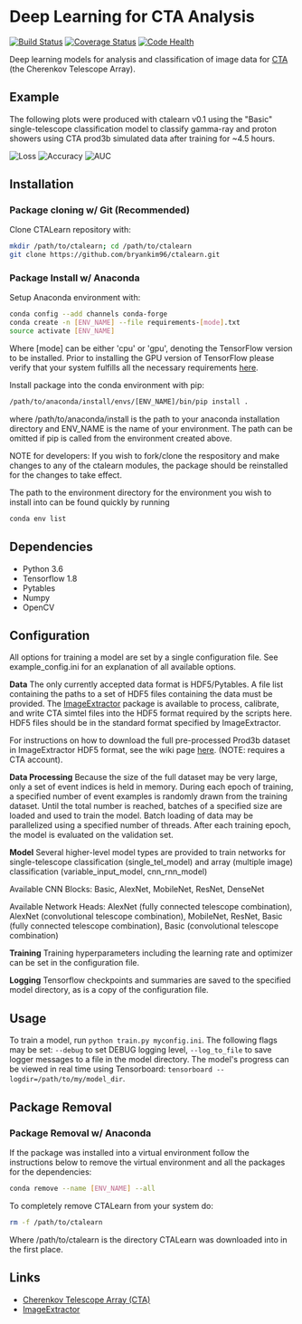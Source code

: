 # Deep Learning for CTA Analysis

[![Build Status](https://travis-ci.org/bryankim96/ctalearn.svg?branch=master)](https://travis-ci.org/bryankim96/ctalearn) [![Coverage Status](https://coveralls.io/repos/github/bryankim96/ctalearn/badge.svg?branch=master)](https://coveralls.io/github/bryankim96/ctalearn?branch=master) [![Code Health](https://landscape.io/github/bryankim96/ctalearn/master/landscape.svg?style=flat)](https://landscape.io/github/bryankim96/ctalearn/master)




Deep learning models for analysis and classification of image data for [CTA](https://www.cta-observatory.org/) (the Cherenkov Telescope Array).

## Example

The following plots were produced with ctalearn v0.1 using the "Basic" single-telescope classification model to classify gamma-ray and proton showers using CTA prod3b simulated data after training for ~4.5 hours.

![Loss](https://github.com/bryankim96/ctalearn/blob/master/misc/images/v0_1_benchmark_loss.png)
![Accuracy](https://github.com/bryankim96/ctalearn/blob/master/misc/images/v0_1_benchmark_accuracy.png)
![AUC](https://github.com/bryankim96/ctalearn/blob/master/misc/images/v0_1_benchmark_auc.png)

## Installation

### Package cloning w/ Git  (Recommended)

Clone CTALearn repository with:

```bash
mkdir /path/to/ctalearn; cd /path/to/ctalearn
git clone https://github.com/bryankim96/ctalearn.git
```

### Package Install w/ Anaconda

Setup Anaconda environment with:

```bash
conda config --add channels conda-forge
conda create -n [ENV_NAME] --file requirements-[mode].txt
source activate [ENV_NAME]
```

Where [mode] can be either 'cpu' or 'gpu', denoting the TensorFlow version to be installed. Prior to installing the GPU version of TensorFlow please verify that your system fulfills all the necessary requirements [here](https://www.tensorflow.org/install/install_linux#NVIDIARequirements).

Install package into the conda environment with pip:

```bash
/path/to/anaconda/install/envs/[ENV_NAME]/bin/pip install .
```

where /path/to/anaconda/install is the path to your anaconda installation directory and ENV\_NAME is the name of your environment. The path can be omitted if pip is called from the environment created above.

NOTE for developers: If you wish to fork/clone the respository and make changes to any of the ctalearn modules, the package should be reinstalled for the changes to take effect.

The path to the environment directory for the environment you wish to install into can be found quickly by running

```bash
conda env list
```

## Dependencies

- Python 3.6
- Tensorflow 1.8
- Pytables
- Numpy
- OpenCV

## Configuration

All options for training a model are set by a single configuration file. 
See example_config.ini for an explanation of all available options.

**Data**
The only currently accepted data format is HDF5/Pytables.
A file list containing the paths to a set of HDF5 files containing the data must be provided. The [ImageExtractor](https://github.com/bryankim96/image-extractor) package is available to process, calibrate, and write CTA simtel files into the HDF5 format required by the scripts here. HDF5 files should be in the standard format specified by ImageExtractor.

For instructions on how to download the full pre-processed Prod3b dataset in ImageExtractor HDF5 format, see the wiki page [here](https://forge.in2p3.fr/projects/cta_analysis-and-simulations/wiki/Machine_Learning_for_Event_Reconstruction). (NOTE: requires a CTA account). 

**Data Processing**
Because the size of the full dataset may be very large, only a set of event indices is held in memory.
During each epoch of training, a specified number of event examples is randomly drawn from the training dataset.
Until the total number is reached, batches of a specified size are loaded and used to train the model.
Batch loading of data may be parallelized using a specified number of threads.
After each training epoch, the model is evaluated on the validation set.

**Model**
Several higher-level model types are provided to train networks for single-telescope classification (single_tel_model) and array (multiple image) classification (variable_input_model, cnn_rnn_model)

Available CNN Blocks: Basic, AlexNet, MobileNet, ResNet, DenseNet

Available Network Heads: AlexNet (fully connected telescope combination), AlexNet (convolutional telescope combination), MobileNet, ResNet, Basic (fully connected telescope combination), Basic (convolutional telescope combination)

**Training**
Training hyperparameters including the learning rate and optimizer can be set in the configuration file.

**Logging**
Tensorflow checkpoints and summaries are saved to the specified model directory, as is a copy of the configuration file.

## Usage

To train a model, run `python train.py myconfig.ini`. 
The following flags may be set: `--debug` to set DEBUG logging level, `--log_to_file` to save logger messages to a file in the model directory.
The model's progress can be viewed in real time using Tensorboard: `tensorboard --logdir=/path/to/my/model_dir`.

## Package Removal

### Package Removal w/ Anaconda

If the package was installed into a virtual environment follow the instructions below to remove the virtual environment and all the packages for the dependencies:

```bash
conda remove --name [ENV_NAME] --all
```

To completely remove CTALearn from your system do:

```bash
rm -f /path/to/ctalearn
```

Where /path/to/ctalearn is the directory CTALearn was downloaded into in the first place.


## Links

- [Cherenkov Telescope Array (CTA)](https://www.cta-observatory.org/)
- [ImageExtractor](https://github.com/cta-observatory/image-extractor) 

